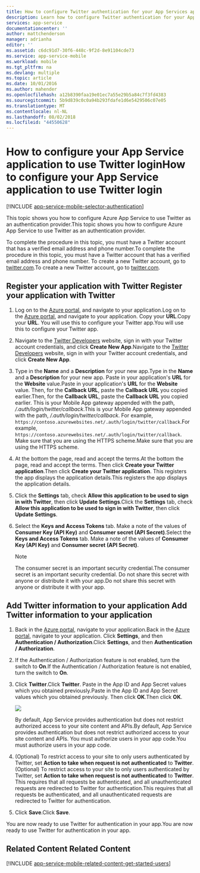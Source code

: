 ```yaml
---
title: How to configure Twitter authentication for your App Services application
description: Learn how to configure Twitter authentication for your App Services application.
services: app-service
documentationcenter: ''
author: mattchenderson
manager: adrianha
editor: ''
ms.assetid: c6dc91d7-30f6-448c-9f2d-8e91104cde73
ms.service: app-service-mobile
ms.workload: mobile
ms.tgt_pltfrm: na
ms.devlang: multiple
ms.topic: article
ms.date: 10/01/2016
ms.author: mahender
ms.openlocfilehash: a12b8390faa19e01ec7a55e29b5a84c7f3fd4383
ms.sourcegitcommit: 5b9d839c0c0a94b293fdafe1d6e5429506c07e05
ms.translationtype: MT
ms.contentlocale: nl-NL
ms.lasthandoff: 08/02/2018
ms.locfileid: "44550628"
---
```

# <a name="how-to-configure-your-app-service-application-to-use-twitter-login"></a><span data-ttu-id="89171-103">How to configure your App Service application to use Twitter login</span><span class="sxs-lookup"><span data-stu-id="89171-103">How to configure your App Service application to use Twitter login</span></span>
[!INCLUDE [app-service-mobile-selector-authentication](../../includes/app-service-mobile-selector-authentication.md)]

<span data-ttu-id="89171-104">This topic shows you how to configure Azure App Service to use Twitter as an authentication provider.</span><span class="sxs-lookup"><span data-stu-id="89171-104">This topic shows you how to configure Azure App Service to use Twitter as an authentication provider.</span></span>

<span data-ttu-id="89171-105">To complete the procedure in this topic, you must have a Twitter account that has a verified email address and phone number.</span><span class="sxs-lookup"><span data-stu-id="89171-105">To complete the procedure in this topic, you must have a Twitter account that has a verified email address and phone number.</span></span> <span data-ttu-id="89171-106">To create a new Twitter account, go to <a href="http://go.microsoft.com/fwlink/p/?LinkID=268287" target="_blank">twitter.com</a>.</span><span class="sxs-lookup"><span data-stu-id="89171-106">To create a new Twitter account, go to <a href="http://go.microsoft.com/fwlink/p/?LinkID=268287" target="_blank">twitter.com</a>.</span></span>

## <span data-ttu-id="89171-107"><a name="register"> </a>Register your application with Twitter</span><span class="sxs-lookup"><span data-stu-id="89171-107"><a name="register"> </a>Register your application with Twitter</span></span>
1. <span data-ttu-id="89171-108">Log on to the [Azure portal], and navigate to your application.</span><span class="sxs-lookup"><span data-stu-id="89171-108">Log on to the [Azure portal], and navigate to your application.</span></span> <span data-ttu-id="89171-109">Copy your **URL**.</span><span class="sxs-lookup"><span data-stu-id="89171-109">Copy your **URL**.</span></span> <span data-ttu-id="89171-110">You will use this to configure your Twitter app.</span><span class="sxs-lookup"><span data-stu-id="89171-110">You will use this to configure your Twitter app.</span></span>
2. <span data-ttu-id="89171-111">Navigate to the [Twitter Developers] website, sign in with your Twitter account credentials, and click **Create New App**.</span><span class="sxs-lookup"><span data-stu-id="89171-111">Navigate to the [Twitter Developers] website, sign in with your Twitter account credentials, and click **Create New App**.</span></span>
3. <span data-ttu-id="89171-112">Type in the **Name** and a **Description** for your new app.</span><span class="sxs-lookup"><span data-stu-id="89171-112">Type in the **Name** and a **Description** for your new app.</span></span> <span data-ttu-id="89171-113">Paste in your application's **URL** for the **Website** value.</span><span class="sxs-lookup"><span data-stu-id="89171-113">Paste in your application's **URL** for the **Website** value.</span></span> <span data-ttu-id="89171-114">Then, for the **Callback URL**, paste the **Callback URL** you copied earlier.</span><span class="sxs-lookup"><span data-stu-id="89171-114">Then, for the **Callback URL**, paste the **Callback URL** you copied earlier.</span></span> <span data-ttu-id="89171-115">This is your Mobile App gateway appended with the path, */.auth/login/twitter/callback*.</span><span class="sxs-lookup"><span data-stu-id="89171-115">This is your Mobile App gateway appended with the path, */.auth/login/twitter/callback*.</span></span> <span data-ttu-id="89171-116">For example, `https://contoso.azurewebsites.net/.auth/login/twitter/callback`.</span><span class="sxs-lookup"><span data-stu-id="89171-116">For example, `https://contoso.azurewebsites.net/.auth/login/twitter/callback`.</span></span> <span data-ttu-id="89171-117">Make sure that you are using the HTTPS scheme.</span><span class="sxs-lookup"><span data-stu-id="89171-117">Make sure that you are using the HTTPS scheme.</span></span>
4. <span data-ttu-id="89171-118">At the bottom the page, read and accept the terms.</span><span class="sxs-lookup"><span data-stu-id="89171-118">At the bottom the page, read and accept the terms.</span></span> <span data-ttu-id="89171-119">Then click **Create your Twitter application**.</span><span class="sxs-lookup"><span data-stu-id="89171-119">Then click **Create your Twitter application**.</span></span> <span data-ttu-id="89171-120">This registers the app displays the application details.</span><span class="sxs-lookup"><span data-stu-id="89171-120">This registers the app displays the application details.</span></span>
5. <span data-ttu-id="89171-121">Click the **Settings** tab, check **Allow this application to be used to sign in with Twitter**, then click **Update Settings**.</span><span class="sxs-lookup"><span data-stu-id="89171-121">Click the **Settings** tab, check **Allow this application to be used to sign in with Twitter**, then click **Update Settings**.</span></span>
6. <span data-ttu-id="89171-122">Select the **Keys and Access Tokens** tab. Make a note of the values of **Consumer Key (API Key)** and **Consumer secret (API Secret)**.</span><span class="sxs-lookup"><span data-stu-id="89171-122">Select the **Keys and Access Tokens** tab. Make a note of the values of **Consumer Key (API Key)** and **Consumer secret (API Secret)**.</span></span>
   
   > [!NOTE]
   > <span data-ttu-id="89171-123">The consumer secret is an important security credential.</span><span class="sxs-lookup"><span data-stu-id="89171-123">The consumer secret is an important security credential.</span></span> <span data-ttu-id="89171-124">Do not share this secret with anyone or distribute it with your app.</span><span class="sxs-lookup"><span data-stu-id="89171-124">Do not share this secret with anyone or distribute it with your app.</span></span>
   > 
   > 

## <span data-ttu-id="89171-125"><a name="secrets"> </a>Add Twitter information to your application</span><span class="sxs-lookup"><span data-stu-id="89171-125"><a name="secrets"> </a>Add Twitter information to your application</span></span>
1. <span data-ttu-id="89171-126">Back in the [Azure portal], navigate to your application.</span><span class="sxs-lookup"><span data-stu-id="89171-126">Back in the [Azure portal], navigate to your application.</span></span> <span data-ttu-id="89171-127">Click **Settings**, and then **Authentication / Authorization**.</span><span class="sxs-lookup"><span data-stu-id="89171-127">Click **Settings**, and then **Authentication / Authorization**.</span></span>
2. <span data-ttu-id="89171-128">If the Authentication / Authorization feature is not enabled, turn the switch to **On**.</span><span class="sxs-lookup"><span data-stu-id="89171-128">If the Authentication / Authorization feature is not enabled, turn the switch to **On**.</span></span>
3. <span data-ttu-id="89171-129">Click **Twitter**.</span><span class="sxs-lookup"><span data-stu-id="89171-129">Click **Twitter**.</span></span> <span data-ttu-id="89171-130">Paste in the App ID and App Secret values which you obtained previously.</span><span class="sxs-lookup"><span data-stu-id="89171-130">Paste in the App ID and App Secret values which you obtained previously.</span></span> <span data-ttu-id="89171-131">Then click **OK**.</span><span class="sxs-lookup"><span data-stu-id="89171-131">Then click **OK**.</span></span>
   
   ![][1]
   
   <span data-ttu-id="89171-132">By default, App Service provides authentication but does not restrict authorized access to your site content and APIs.</span><span class="sxs-lookup"><span data-stu-id="89171-132">By default, App Service provides authentication but does not restrict authorized access to your site content and APIs.</span></span> <span data-ttu-id="89171-133">You must authorize users in your app code.</span><span class="sxs-lookup"><span data-stu-id="89171-133">You must authorize users in your app code.</span></span>
4. <span data-ttu-id="89171-134">(Optional) To restrict access to your site to only users authenticated by Twitter, set **Action to take when request is not authenticated** to **Twitter**.</span><span class="sxs-lookup"><span data-stu-id="89171-134">(Optional) To restrict access to your site to only users authenticated by Twitter, set **Action to take when request is not authenticated** to **Twitter**.</span></span> <span data-ttu-id="89171-135">This requires that all requests be authenticated, and all unauthenticated requests are redirected to Twitter for authentication.</span><span class="sxs-lookup"><span data-stu-id="89171-135">This requires that all requests be authenticated, and all unauthenticated requests are redirected to Twitter for authentication.</span></span>
5. <span data-ttu-id="89171-136">Click **Save**.</span><span class="sxs-lookup"><span data-stu-id="89171-136">Click **Save**.</span></span>

<span data-ttu-id="89171-137">You are now ready to use Twitter for authentication in your app.</span><span class="sxs-lookup"><span data-stu-id="89171-137">You are now ready to use Twitter for authentication in your app.</span></span>

## <span data-ttu-id="89171-138"><a name="related-content"> </a>Related Content</span><span class="sxs-lookup"><span data-stu-id="89171-138"><a name="related-content"> </a>Related Content</span></span>
[!INCLUDE [app-service-mobile-related-content-get-started-users](../../includes/app-service-mobile-related-content-get-started-users.md)]

<!-- Images. -->

[0]: ./media/app-service-mobile-how-to-configure-twitter-authentication/app-service-twitter-redirect.png
[1]: https://docstestmedia1.blob.core.windows.net/azure-media/articles/app-service-mobile/media/app-service-mobile-how-to-configure-twitter-authentication/mobile-app-twitter-settings.png

<!-- URLs. -->

[Twitter Developers]: http://go.microsoft.com/fwlink/p/?LinkId=268300
[Azure portal]: https://portal.azure.com/
[xamarin]: ../app-services-mobile-app-xamarin-ios-get-started-users.md

